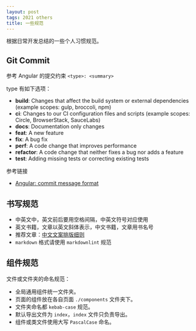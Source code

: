 ```yaml
---
layout: post
tags: 2021 others
title: 一些规范
---
```


根据日常开发总结的一些个人习惯规范。

## Git Commit

参考 Angular 的提交约束 `<type>: <summary>`

type 有如下选项：

- **build**: Changes that affect the build system or external dependencies (example scopes: gulp, broccoli, npm)
- **ci**: Changes to our CI configuration files and scripts (example scopes: Circle, BrowserStack, SauceLabs)
- **docs**: Documentation only changes
- **feat**: A new feature
- **fix**: A bug fix
- **perf**: A code change that improves performance
- **refactor**: A code change that neither fixes a bug nor adds a feature
- **test**: Adding missing tests or correcting existing tests

参考链接

- [Angular: commit message format](https://github.com/angular/angular/blob/master/CONTRIBUTING.md#-commit-message-format)

## 书写规范

- 中英文中，英文前后要用空格间隔，中英文符号对应使用
- 英文书籍，文章以英文斜体表示，中文书籍，文章用书名号
- 推荐文章：[中文文案排版细则](https://dawner.top/posts/chinese-copywriting-rules/)
- `markdown` 格式请使用 `markdownlint` 规范

## 组件规范

文件或文件夹的命名规范：

- 全局通用组件统一文件夹。
- 页面的组件放在各自页面 `./components` 文件夹下。
- 文件夹命名都 `kebab-case` 规范。
- 默认导出文件为 `index`，`index` 文件只负责导出。
- 组件或类文件使用大写 `PascalCase` 命名。
